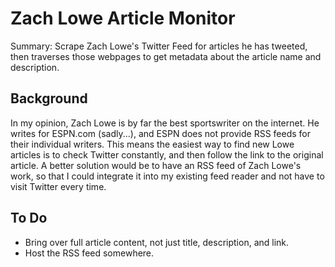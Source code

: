 # Zach Lowe Article Monitor

Summary: Scrape Zach Lowe's Twitter Feed for articles he has tweeted, then traverses those webpages to get metadata about the article name and description.

## Background

In my opinion, Zach Lowe is by far the best sportswriter on the internet. He writes for ESPN.com (sadly...), and ESPN does not provide RSS feeds for their individual writers. This means the easiest way to find new Lowe articles is to check Twitter constantly, and then follow the link to the original article. A better solution would be to have an RSS feed of Zach Lowe's work, so that I could integrate it into my existing feed reader and not have to visit Twitter every time.

## To Do
* Bring over full article content, not just title, description, and link.
* Host the RSS feed somewhere.
